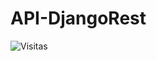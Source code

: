 # API-DjangoRest
![Visitas](https://visitor-badge.glitch.me/badge?page_id=tiquinhonew.API-DjangoRest&left_color=blue&right_color=green)
